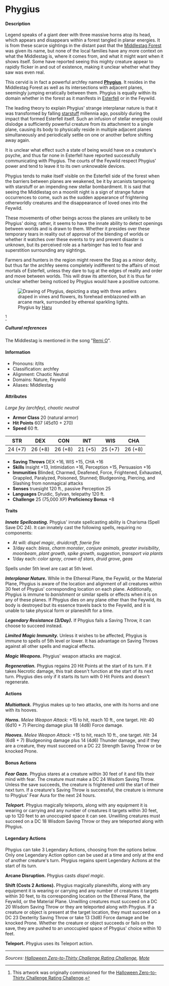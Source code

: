 # Phygius

#### Description

Legend speaks of a giant deer with three massive horns atop its head, which appears and disappears within a forest tangled in planar energies. It is from these scarce sightings in the distant past that the [Middlestag Forest](https://github.com/mpanighetti/dnd5e-mote/blob/main/mote/esterfell/lenya/middlestag-forest.md) was given its name, but none of the local families have any more context on what the Middlestag is, where it comes from, and what it might want when it shows itself. Some have reported seeing this mighty creature appear to rapidly flicker in and out of existence, making it unclear whether what they saw was even real.

This cervid is in fact a powerful archfey named [**Phygius**](https://github.com/mpanighetti/dnd5e-mote/blob/main/pantheon/phygius.md). It resides in the Middlestag Forest as well as its intersections with adjacent planes, seemingly jumping erratically between them. Phygius is equally within its domain whether in the forest as it manifests in [Esterfell](https://github.com/mpanighetti/dnd5e-mote/blob/main/mote/esterfell/esterfell.md) or in the Feywild.

The leading theory to explain Phygius' strange interplanar nature is that it was transformed by falling [starstuff](https://github.com/mpanighetti/dnd5e-mote/blob/main/artifacts/starstuff.md) millennia ago, possibly during the impact that formed Esterfell itself. Such an infusion of stellar energies could dislodge a sufficiently powerful creature from its attachment to a single plane, causing its body to physically reside in multiple adjacent planes simultaneously and periodically settle on one or another before shifting away again.

It is unclear what effect such a state of being would have on a creature's psyche, and thus far none in Esterfell have reported successfully communicating with Phygius. The courts of the Feywild respect Phygius' power and tend to leave it to its own unknowable devices.

Phygius tends to make itself visible on the Esterfell side of the forest when the barriers between planes are weakened, be it by arcanists tampering with starstuff or an impending new stellar bombardment. It is said that seeing the Middlestag on a moonlit night is a sign of strange future occurrences to come, such as the sudden appearance of frightening otherworldly creatures and the disappearance of loved ones into the Feywild.

These movements of other beings across the planes are unlikely to be Phygius' doing; rather, it seems to have the innate ability to detect openings between worlds and is drawn to them. Whether it presides over these temporary tears in reality out of approval of the blending of worlds or whether it watches over these events to try and prevent disaster is unknown, but its perceived role as a harbinger has led to fear and superstition surrounding any sightings.

Farmers and hunters in the region might revere the Stag as a minor deity, but thus far the archfey seems completely indifferent to the affairs of most mortals of Esterfell, unless they dare to tug at the edges of reality and order and move between worlds. This will draw its attention, but it is thus far unclear whether being noticed by Phygius would have a positive outcome.

<figure>
  <img src="https://github.com/mpanighetti/dnd5e-030crc/raw/main/artwork/phygius-haru.png" alt="Drawing of Phygius, depicting a stag with three antlers draped in vines and flowers, its forehead emblazoned with an arcane mark, surrounded by ethereal sparkling lights." />
  <figcaption>Phygius by <a href="https://twitter.com/200dollarHaru">Haru</a></figcaption>
</figure>

[^🎃]

##### Cultural references

The Middlestag is mentioned in the song "[Remi O](https://github.com/mpanighetti/dnd5e-mote/blob/main/lore/remi-o.md)".

#### Information

- Pronouns: it/its
- Classification: archfey
- Alignment: Chaotic Neutral
- Domains: Nature, Feywild
- Aliases: Middlestag

#### Attributes

_Large fey (archfey), chaotic neutral_

- **Armor Class** 20 (natural armor)
- **Hit Points** 607 (45d10 + 270)
- **Speed** 60 ft.

|  STR  |  DEX  |  CON  |  INT  |  WIS  |  CHA  |
|:-----:|:-----:|:-----:|:-----:|:-----:|:-----:|
|24 (+7)|26 (+8)|26 (+8)|21 (+5)|25 (+7)|26 (+8)|

- **Saving Throws** DEX +16, WIS +15, CHA +16
- **Skills** Insight +13, Intimidation +16, Perception +15, Persuasion +16
- **Immunities** Blinded, Charmed, Deafened, Force, Frightened, Exhausted, Grappled, Paralyzed, Poisoned, Stunned; Bludgeoning, Piercing, and Slashing from nonmagical attacks
- **Senses** truesight 120 ft., passive Perception 25
- **Languages** Druidic, Sylvan, telepathy 120 ft.
- **Challenge** 25 (75,000 XP) **Proficiency Bonus** +8

#### Traits

_**Innate Spellcasting.**_ Phygius' innate spellcasting ability is Charisma (Spell Save DC 24). It can innately cast the following spells, requiring no components:

- At will: _dispel magic_, _druidcraft_, _faerie fire_
- 3/day each: _bless_, _charm monster_, _conjure animals_, _greater invisibility_, _moonbeam_, _plant growth_, _spike growth_, _suggestion_, _transport via plants_
- 1/day each: _color spray_, _crown of stars_, _druid grove_, _geas_

Spells under 5th level are cast at 5th level.

_**Interplanar Nature.**_ While in the Ethereal Plane, the Feywild, or the Material Plane, Phygius is aware of the location and alignment of all creatures within 30 feet of Phygius' corresponding location on each plane. Additionally, Phygius is immune to _banishment_ or similar spells or effects when it is on any of these planes. If Phygius dies on any plane other than the Feywild, its body is destroyed but its essence travels back to the Feywild, and it is unable to take physical form or planeshift for a time.

_**Legendary Resistance (3/Day).**_ If Phygius fails a Saving Throw, it can choose to succeed instead.

_**Limited Magic Immunity.**_ Unless it wishes to be affected, Phygius is immune to spells of 5th level or lower. It has advantage on Saving Throws against all other spells and magical effects.

_**Magic Weapons.**_ Phygius' weapon attacks are magical.

_**Regeneration.**_ Phygius regains 20 Hit Points at the start of its turn. If it takes Necrotic damage, this trait doesn't function at the start of its next turn. Phygius dies only if it starts its turn with 0 Hit Points and doesn't regenerate.

#### Actions

_**Multiattack.**_ Phygius makes up to two attacks, one with its horns and one with its hooves.

_**Horns.**_ _Melee Weapon Attack:_ +15 to hit, reach 10 ft., one target. _Hit:_ 40 (6d10 + 7) Piercing damage plus 18 (4d8) Force damage.

_**Hooves.**_ _Melee Weapon Attack:_ +15 to hit, reach 10 ft., one target. _Hit:_ 34 (6d8 + 7) Bludgeoning damage plus 14 (4d6) Thunder damage, and if they are a creature, they must succeed on a DC 22 Strength Saving Throw or be knocked Prone.

#### Bonus Actions

_**Fear Gaze.**_ Phygius stares at a creature within 30 feet of it and fills their mind with fear. The creature must make a DC 24 Wisdom Saving Throw. Unless the save succeeds, the creature is frightened until the start of their next turn. If a creature's Saving Throw is successful, the creature is immune to Phygius' Fear Aura for the next 24 hours.

_**Teleport.**_ Phygius magically teleports, along with any equipment it is wearing or carrying and any number of creatures it targets within 30 feet, up to 120 feet to an unoccupied space it can see. Unwilling creatures must succeed on a DC 18 Wisdom Saving Throw or they are teleported along with Phygius.

#### Legendary Actions

Phygius can take 3 Legendary Actions, choosing from the options below. Only one Legendary Action option can be used at a time and only at the end of another creature's turn. Phygius regains spent Legendary Actions at the start of its turn.

**Arcane Disruption.** Phygius casts _dispel magic_.

**Shift (Costs 2 Actions).** Phygius magically planeshifts, along with any equipment it is wearing or carrying and any number of creatures it targets within 30 feet, to its corresponding location on the Ethereal Plane, the Feywild, or the Material Plane. Unwilling creatures must succeed on a DC 20 Wisdom Saving Throw or they are teleported along with Phygius. If a creature or object is present at the target location, they must succeed on a DC 23 Dexterity Saving Throw or take 13 (3d8) Force damage and be knocked Prone. Whether the creature or object succeeds or fails on the save, they are pushed to an unoccupied space of Phygius' choice within 10 feet.

**Teleport.** Phygius uses its Teleport action.

---

_Sources: [Halloween Zero-to-Thirty Challenge Rating Challenge](https://github.com/mpanighetti/dnd5e-030crc), [Mote](https://github.com/mpanighetti/dnd5e-mote)_

[^🎃]: This artwork was originally commissioned for the [Halloween Zero-to-Thirty Challenge Rating Challenge](https://github.com/mpanighetti/dnd5e-030crc).
